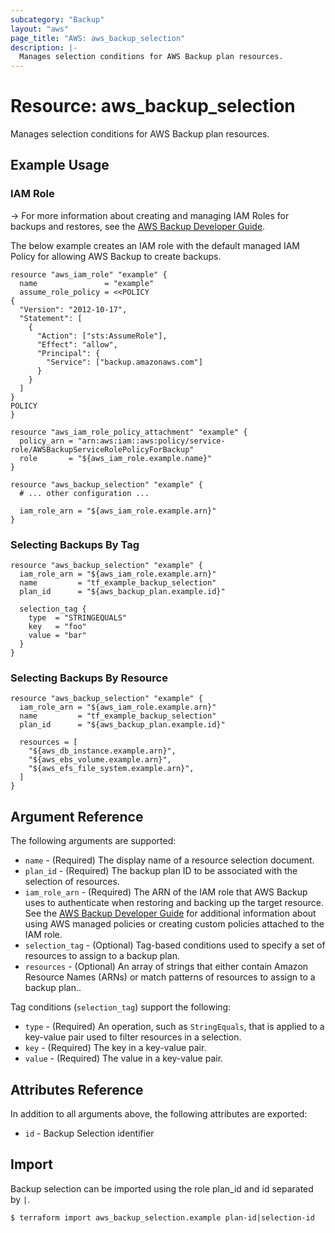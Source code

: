 ```yaml
---
subcategory: "Backup"
layout: "aws"
page_title: "AWS: aws_backup_selection"
description: |-
  Manages selection conditions for AWS Backup plan resources.
---
```


# Resource: aws_backup_selection

Manages selection conditions for AWS Backup plan resources.

## Example Usage

### IAM Role

-> For more information about creating and managing IAM Roles for backups and restores, see the [AWS Backup Developer Guide](https://docs.aws.amazon.com/aws-backup/latest/devguide/iam-service-roles.html).

The below example creates an IAM role with the default managed IAM Policy for allowing AWS Backup to create backups.

```hcl
resource "aws_iam_role" "example" {
  name               = "example"
  assume_role_policy = <<POLICY
{
  "Version": "2012-10-17",
  "Statement": [
    {
      "Action": ["sts:AssumeRole"],
      "Effect": "allow",
      "Principal": {
        "Service": ["backup.amazonaws.com"]
      }
    }
  ]
}
POLICY
}

resource "aws_iam_role_policy_attachment" "example" {
  policy_arn = "arn:aws:iam::aws:policy/service-role/AWSBackupServiceRolePolicyForBackup"
  role       = "${aws_iam_role.example.name}"
}

resource "aws_backup_selection" "example" {
  # ... other configuration ...

  iam_role_arn = "${aws_iam_role.example.arn}"
}
```

### Selecting Backups By Tag

```hcl
resource "aws_backup_selection" "example" {
  iam_role_arn = "${aws_iam_role.example.arn}"
  name         = "tf_example_backup_selection"
  plan_id      = "${aws_backup_plan.example.id}"

  selection_tag {
    type  = "STRINGEQUALS"
    key   = "foo"
    value = "bar"
  }
}
```

### Selecting Backups By Resource

```hcl
resource "aws_backup_selection" "example" {
  iam_role_arn = "${aws_iam_role.example.arn}"
  name         = "tf_example_backup_selection"
  plan_id      = "${aws_backup_plan.example.id}"

  resources = [
    "${aws_db_instance.example.arn}",
    "${aws_ebs_volume.example.arn}",
    "${aws_efs_file_system.example.arn}",
  ]
}
```

## Argument Reference

The following arguments are supported:

* `name` - (Required) The display name of a resource selection document.
* `plan_id` - (Required) The backup plan ID to be associated with the selection of resources.
* `iam_role_arn` - (Required) The ARN of the IAM role that AWS Backup uses to authenticate when restoring and backing up the target resource. See the [AWS Backup Developer Guide](https://docs.aws.amazon.com/aws-backup/latest/devguide/access-control.html#managed-policies) for additional information about using AWS managed policies or creating custom policies attached to the IAM role.
* `selection_tag` - (Optional) Tag-based conditions used to specify a set of resources to assign to a backup plan.
* `resources` - (Optional) An array of strings that either contain Amazon Resource Names (ARNs) or match patterns of resources to assign to a backup plan..

Tag conditions (`selection_tag`) support the following:

* `type` - (Required) An operation, such as `StringEquals`, that is applied to a key-value pair used to filter resources in a selection.
* `key` - (Required) The key in a key-value pair.
* `value` - (Required) The value in a key-value pair.

## Attributes Reference

In addition to all arguments above, the following attributes are exported:

* `id` - Backup Selection identifier

## Import

Backup selection can be imported using the role plan_id and id separated by `|`.

```
$ terraform import aws_backup_selection.example plan-id|selection-id
```
